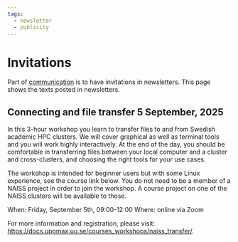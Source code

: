 ```yaml
---
tags:
  - newsletter
  - publicity
---
```


# Invitations

Part of [communication](../communication/README.md)
is to have invitations in newsletters.
This page shows the texts posted in newsletters.

<!-- markdownlint-disable MD013 --><!-- Prefer copy-paste-ability over 80 characters -->

## Connecting and file transfer 5 September, 2025

In this 3-hour workshop you learn to transfer files to and from Swedish academic HPC clusters. We will cover graphical as well as terminal tools and you will work highly interactively. At the end of the day, you should be comfortable in transferring files between your local computer and a cluster and cross-clusters, and choosing the right tools for your use cases.

The workshop is intended for beginner users but with some Linux experience, see the course link below. You do not need to be a member of a NAISS project in order to join the workshop. A course project on one of the NAISS clusters will be available to those.

When: Friday, September 5th, 09:00-12:00
Where: online via Zoom

For more information and registration, please visit: <https://docs.uppmax.uu.se/courses_workshops/naiss_transfer/>.

<!-- markdownlint-enable MD013 -->
